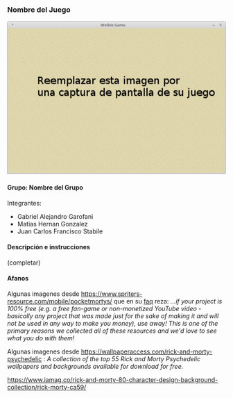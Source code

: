 ### Nombre del Juego

![capturaJuego](assets/capturaJuego.png)

#### Grupo: Nombre del Grupo

Integrantes:

- Gabriel Alejandro Garofani
- Matias Hernan Gonzalez
- Juan Carlos Francisco Stabile
#### Descripción e instrucciones

(completar)

#### Afanos

Algunas imagenes desde https://www.spriters-resource.com/mobile/pocketmortys/ que en su [faq](https://www.spriters-resource.com/page/faq/) reza:
*...if your project is 100% free (e.g. a free fan-game or non-monetized YouTube video - basically any project that was made just for the sake of making it and will not be used in any way to make you money), use away! This is one of the primary reasons we collected all of these resources and we'd love to see what you do with them!*

Algunas imagenes desde https://wallpaperaccess.com/rick-and-morty-psychedelic : *A collection of the top 55 Rick and Morty Psychedelic wallpapers and backgrounds available for download for free.* 

https://www.iamag.co/rick-and-morty-80-character-design-background-collection/rick-morty-ca59/
